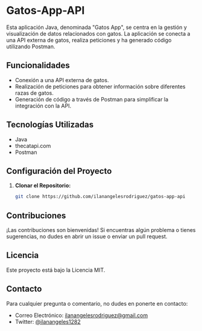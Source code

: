 # Gatos-App-API

Esta aplicación Java, denominada "Gatos App", se centra en la gestión y visualización de datos relacionados con gatos. La aplicación se conecta a una API externa de gatos, realiza peticiones y ha generado código utilizando Postman.

## Funcionalidades

- Conexión a una API externa de gatos.
- Realización de peticiones para obtener información sobre diferentes razas de gatos.
- Generación de código a través de Postman para simplificar la integración con la API.

## Tecnologías Utilizadas

- Java
- thecatapi.com
- Postman

## Configuración del Proyecto

1. **Clonar el Repositorio:**
   ```bash
   git clone https://github.com/ilanangelesrodriguez/gatos-app-api
    ```
   
## Contribuciones
¡Las contribuciones son bienvenidas! Si encuentras algún problema o tienes sugerencias, no dudes en abrir un issue o enviar un pull request.

## Licencia
Este proyecto está bajo la Licencia MIT.

## Contacto

Para cualquier pregunta o comentario, no dudes en ponerte en contacto:

- Correo Electrónico: ilanangelesrodriguez@gmail.com
- Twitter: [@ilanangeles1282](https://twitter.com/ilanangeles1282)
